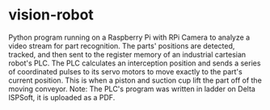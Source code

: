 # vision-robot
Python program running on a Raspberry Pi with RPi Camera to analyze a video stream for part recognition. The parts' positions are detected, tracked, and then sent to the register memory of an industrial cartesian robot's PLC. The PLC calculates an interception position and sends a series of coordinated pulses to its servo motors to move exactly to the part's current position. This is when a piston and suction cup lift the part off of the moving conveyor.
Note: The PLC's program was written in ladder on Delta ISPSoft, it is uploaded as a PDF.

